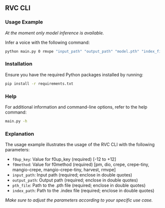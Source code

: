 ## RVC CLI

### Usage Example

_At the moment only model inference is available._

Infer a voice with the following command:

```bash
python main.py 0 rmvpe "input_path" "output_path" "model.pth" "index_file.index"
```

### Installation

Ensure you have the required Python packages installed by running:

```bash
pip install -r requirements.txt
```

### Help

For additional information and command-line options, refer to the help command:

```bash
main.py -h
```

### Explanation

The usage example illustrates the usage of the RVC CLI with the following parameters:

- `f0up_key`: Value for f0up_key (required) [-12 to +12]
- `f0method`: Value for f0method (required) [pm, dio, crepe, crepe-tiny, mangio-crepe, mangio-crepe-tiny, harvest, rmvpe]
- `input_path`: Input path (required; enclose in double quotes)
- `output_path`: Output path (required; enclose in double quotes)
- `pth_file`: Path to the .pth file (required; enclose in double quotes)
- `index_path`: Path to the .index file (required; enclose in double quotes)

_Make sure to adjust the parameters according to your specific use case._
